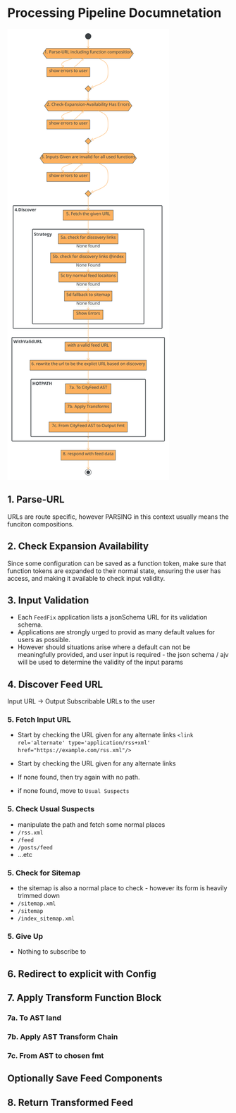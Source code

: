 # Processing Pipeline Documnetation

<!-- 
- text-to-diagram source is in the .pintora file
- to change and re-render the SVG
- make changes in the .pintora file
- and then run:
```zsh
$> pintora render -i ./notes/pipeline.pintora -o ./notes/pipeline.svg`
```
-->
![Pipeline Diagram](./pipeline.svg)

## 1. Parse-URL

URLs are route specific, however PARSING in this context usually means the funciton compositions.

## 2. Check Expansion Availability

Since some configuration can be saved as a function token, make sure that function tokens are expanded to their normal state, ensuring the user has access, and making it available to check input validity.

## 3. Input Validation

- Each `FeedFix` application lists a jsonSchema URL for its validation schema.
- Applications are strongly urged to provid as many default values for users as possible.
- However should situations arise where a default can not be meaningfully provided, and user input is required - the json schema / ajv will be used to determine the validity of the input params

## 4. Discover Feed URL

Input URL -> Output Subscribable URLs to the user

### 5. Fetch Input URL

- Start by checking the URL given for any alternate links
`<link rel='alternate' type='application/rss+xml' href="https://example.com/rss.xml"/>`

- Start by checking the URL given for any alternate links
- If none found, then try again with no path.
- if none found, move to `Usual Suspects`

### 5. Check Usual Suspects

- manipulate the path and fetch some normal places
- `/rss.xml`
- `/feed`
- `/posts/feed`
- ...etc

### 5. Check for Sitemap

- the sitemap is also a normal place to check - however its form is heavily trimmed down
- `/sitemap.xml`
- `/sitemap`
- `/index_sitemap.xml`

### 5. Give Up

- Nothing to subscribe to

## 6. Redirect to explicit with Config

## 7. Apply Transform Function Block

### 7a. To AST land

### 7b. Apply AST Transform Chain

### 7c. From AST to chosen fmt

## Optionally Save Feed Components

## 8. Return Transformed Feed

